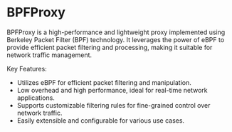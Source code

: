 # BPFProxy
BPFProxy is a high-performance and lightweight proxy implemented using Berkeley Packet Filter (BPF) technology. It leverages the power of eBPF to provide efficient packet filtering and processing, making it suitable for network traffic management.


Key Features:
* Utilizes eBPF for efficient packet filtering and manipulation.
* Low overhead and high performance, ideal for real-time network applications.
* Supports customizable filtering rules for fine-grained control over network traffic.
* Easily extensible and configurable for various use cases.
